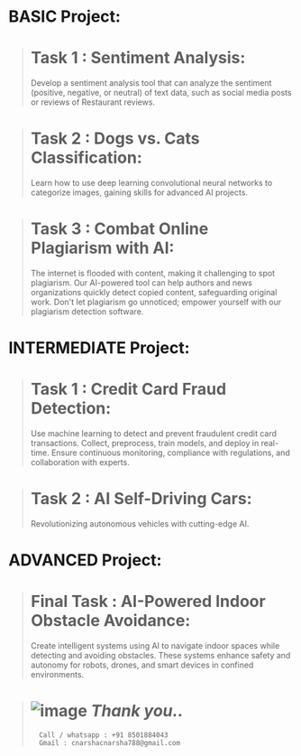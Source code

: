 # BASIC Project:
> # Task 1 : Sentiment Analysis:
> Develop a sentiment analysis tool that can analyze the sentiment (positive, negative, or neutral) of text data, such as social media posts or reviews of Restaurant reviews.



> # Task 2 : Dogs vs. Cats Classification:
> Learn how to use deep learning convolutional neural networks to categorize images, gaining skills for advanced AI projects.



> # Task 3 : Combat Online Plagiarism with AI:
> The internet is flooded with content, making it challenging to spot plagiarism. Our AI-powered tool can help authors and news organizations quickly detect copied content, safeguarding original work. Don't let plagiarism go unnoticed; empower yourself with our plagiarism detection software.

#
# INTERMEDIATE Project:
> # Task 1 : Credit Card Fraud Detection:
> Use machine learning to detect and prevent fraudulent credit card transactions. Collect, preprocess, train models, and deploy in real-time. Ensure continuous monitoring, compliance with regulations, and collaboration with experts.



> # Task 2 : AI Self-Driving Cars:
> Revolutionizing autonomous vehicles with cutting-edge AI.

#
# ADVANCED Project:
> # Final Task : AI-Powered Indoor Obstacle Avoidance:
> Create intelligent systems using AI to navigate indoor spaces while detecting and avoiding obstacles. These systems enhance safety and autonomy for robots, drones, and smart devices in confined environments.

#
>  # ![image](https://github.com/abhishakejutur/projects/assets/91953148/a1bc0dbe-baf3-46d9-b307-d88f1cf3903e) _**Thank you..**_
>       Call / whatsapp : +91 8501884043
>       Gmail : cnarshacnarsha788@gmail.com
#
